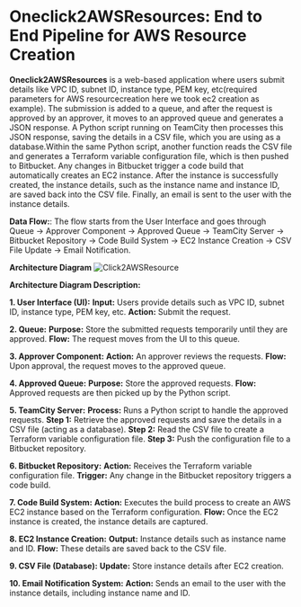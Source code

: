 # Oneclick2AWSResources: End to End Pipeline for AWS Resource Creation 
**Oneclick2AWSResources** is a web-based application where users submit details like VPC ID, subnet ID, instance type, PEM key, etc(required parameters for AWS resourcecreation here we took ec2 creation as example). The submission is added to a queue, and after the request is approved by an approver, it moves to an approved queue and generates a JSON response. A Python script running on TeamCity then processes this JSON response, saving the details in a CSV file, which you are using as a database.Within the same Python script, another function reads the CSV file and generates a Terraform variable configuration file, which is then pushed to Bitbucket. Any changes in Bitbucket trigger a code build that automatically creates an EC2 instance. After the instance is successfully created, the instance details, such as the instance name and instance ID, are saved back into the CSV file. Finally, an email is sent to the user with the instance details.

**Data Flow:**: The flow starts from the User Interface and goes through Queue → Approver Component → Approved Queue → TeamCity Server → Bitbucket Repository → Code Build System → EC2 Instance Creation → CSV File Update → Email Notification.

**Architecture Diagram**
![Click2AWSResource](https://github.com/user-attachments/assets/52eeadf6-e839-45bc-97b2-c647843d7025)

**Architecture Diagram Description:**
  
  **1. User Interface (UI):**
    **Input:** Users provide details such as VPC ID, subnet ID, instance type, PEM key, etc.
    **Action:** Submit the request.
  
  **2. Queue:**
    **Purpose:** Store the submitted requests temporarily until they are approved.
    **Flow:** The request moves from the UI to this queue.
  
  **3. Approver Component:**
    **Action:** An approver reviews the requests.
    **Flow:** Upon approval, the request moves to the approved queue.
  
  **4. Approved Queue:**
    **Purpose:** Store the approved requests.
    **Flow:** Approved requests are then picked up by the Python script.
  
  **5. TeamCity Server:**
    **Process:** Runs a Python script to handle the approved requests.
      **Step 1:** Retrieve the approved requests and save the details in a CSV file (acting as a database).
      **Step 2:** Read the CSV file to create a Terraform variable configuration file.
      **Step 3:** Push the configuration file to a Bitbucket repository.
  
  **6. Bitbucket Repository:**
    **Action:** Receives the Terraform variable configuration file.
    **Trigger:** Any change in the Bitbucket repository triggers a code build.
  
  **7. Code Build System:**
    **Action:** Executes the build process to create an AWS EC2 instance based on the Terraform configuration.
    **Flow:** Once the EC2 instance is created, the instance details are captured.
  
  **8. EC2 Instance Creation:**
    **Output:** Instance details such as instance name and ID.
    **Flow:** These details are saved back to the CSV file.
  
  **9. CSV File (Database):**
    **Update:** Store instance details after EC2 creation.
  
  **10. Email Notification System:**
    **Action:** Sends an email to the user with the instance details, including instance name and ID.
